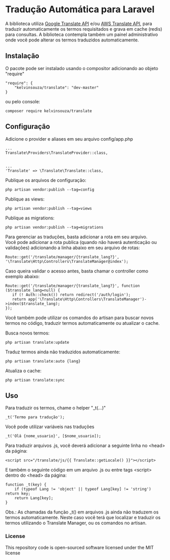Tradução Automática para Laravel
====================

A biblioteca utiliza [Google Translate API](https://cloud.google.com/translate/) e/ou [AWS Translate API](https://aws.amazon.com/translate/), para traduzir automaticamente os termos requisitados e grava em cache (redis) para consultas. A biblioteca contempla também um painel administrativo onde você pode alterar os termos traduzidos automaticamente.

## Instalação

O pacote pode ser instalado usando o compositor adicionando ao objeto "require"

```
"require": {
    "kelvinsouza/translate": "dev-master"
}
```

ou pelo console:

```
composer require kelvinsouza/translate
```

## Configuração

Adicione o provider e aliases em seu arquivo config/app.php
````
...
Translate\Providers\TranslateProvider::class,


...
'Translate' => \Translate\Translate::class,

````

Publique os arquivos de configuração:
````
php artisan vendor:publish --tag=config
````

Publique as views:
````
php artisan vendor:publish --tag=views
````

Publique as migrations:
````
php artisan vendor:publish --tag=migrations
````

Para gerenciar as traduções, basta adicionar a rota em seu arquivo.<br>
Você pode adicionar a rota publica (quando não haverá autenticação ou validações) adicionando a linha abaixo em seu arquivo de rotas:
````
Route::get('/translate/manager/{translate_lang?}', '\Translate\Http\Controllers\TranslateManager@index');
````

Caso queira validar o acesso antes, basta chamar o controller como exemplo abaixo:
````
Route::get('/translate/manager/{translate_lang?}', function ($translate_lang=null) {
   if (! Auth::check()) return redirect('/auth/login');
   return app('\Translate\Http\Controllers\TranslateManager')->index($translate_lang);
});
````

Você também pode utilizar os comandos do artisan para buscar novos termos no código, traduzir termos automaticamente ou atualizar o cache. 

Busca novos termos:
````
php artisan translate:update
````

Traduz termos ainda não traduzidos automaticamente:
````
php artisan translate:auto {lang}
````

Atualiza o cache:
````
php artisan translate:sync
````

## Uso

Para traduzir os termos, chame o helper "_t(...)"
````
_t('Termo para tradução');
````

Você pode utilizar variáveis nas traduções
````
_t('Olá {nome_usuario}', [$nome_usuario]);
````

Para traduzir arquivos .js, você deverá adicionar a seguinte linha no &lt;head&gt; da página:
````
<script src="/translate/js/{{ Translate::getLocale() }}"></script>
````
E também o seguinte código em um arquivo .js ou entre tags &lt;script&gt; dentro do &lt;head&gt; da página:
````
function _t(key) {
    if (typeof Lang != 'object' || typeof Lang[key] != 'string') return key;
    return Lang[key];
}
````
Obs.: As chamadas da função _t() em arquivos .js ainda não traduzem os termos automaticamente. Neste caso você terá que localizar e traduzir os termos utilizando o Translate Manager, ou os comandos no artisan.

### License
This repository code is open-sourced software licensed under the MIT license
